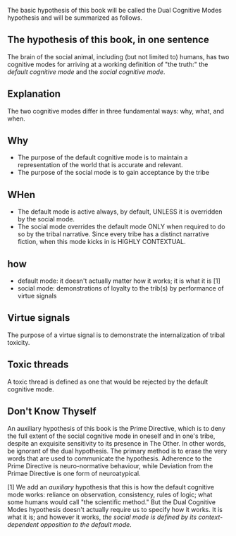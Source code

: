 The basic hypothesis of this book will be called the Dual Cognitive Modes hypothesis and will be summarized as follows.

## The hypothesis of this book, in one sentence

The brain of the social animal, including (but not limited to) humans, has two cognitive modes for arriving at a working definition of "the truth:" the *default cognitive mode* and the *social cognitive mode*. 

## Explanation

The two cognitive modes differ in three fundamental ways: why, what, and when.

## Why
- The purpose of the default cognitive mode is to maintain a representation of the world that is accurate and relevant.
- The purpose of the social mode is to gain acceptance by the tribe

## WHen
- The default mode is active always, by default, UNLESS it is overridden by the social mode.
- The social mode overrides the default mode ONLY when required to do so by the tribal narrative. Since every tribe has a distinct narrative fiction, when this mode kicks in is HIGHLY CONTEXTUAL.

## how
- default mode: it doesn't actually matter how it works; it is what it is [1]
- social mode: demonstrations of loyalty to the trib(s) by performance of virtue signals

## Virtue signals

The purpose of a virtue signal is to demonstrate the internalization of tribal toxicity.

## Toxic threads

A toxic thread is defined as one that would be rejected by the default cognitive mode.

## Don't Know Thyself

An auxiliary hypothesis of this book is the Prime Directive, which is to deny the full extent of the social cognitive mode in oneself and in one's tribe, despite an exquisite sensitivity to its presence in The Other. In other words, be ignorant of the dual hypothesis. The primary method is to erase the very words that are used to communicate the hypothesis. Adherence to the Prime Directive is neuro-normative behaviour, while Deviation from the Primae Directive is one form of neuroatypical.

[1] We add an *auxiliary* hypothesis that this is how the default cognitive mode works: reliance on observation, consistency, rules of logic; what some humans would call "the scientific method." But the Dual Cognitive Modes hypothesis doesn't actually require us to specify how it works. It is what it is; and however it works, *the social mode is defined by its context-dependent opposition to the default mode*.


